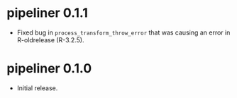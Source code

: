 # pipeliner 0.1.1

* Fixed bug in `process_transform_throw_error` that was causing an error in R-oldrelease (R-3.2.5).

# pipeliner 0.1.0

* Initial release.



